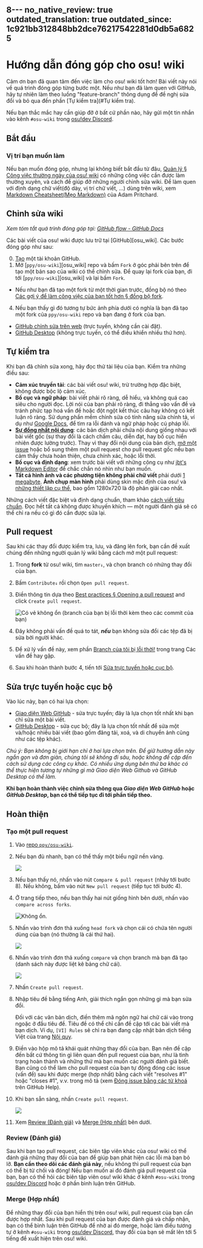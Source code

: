 8---
no_native_review: true
outdated_translation: true
outdated_since: 1c921bb312848bb2dce76217542281d0db5a6825
---

# Hướng dẫn đóng góp cho osu! wiki

Cảm ơn bạn đã quan tâm đến việc làm cho osu! wiki tốt hơn! Bài viết này nói về quá trình đóng góp từng bước một. Nếu như bạn đã làm quen với GitHub, hãy tự nhiên làm theo luồng "feature-branch" thông dụng để đề nghị sửa đổi và bỏ qua đến phần [Tự kiểm tra](#Tự kiểm tra).

Nếu bạn thắc mắc hay cần giúp đỡ ở bất cứ phần nào, hãy gửi một tin nhắn vào kênh `#osu-wiki` trong [osu!dev Discord](https://discord.gg/ppy).

## Bắt đầu

### Vị trí bạn muốn làm

Nếu bạn muốn đóng góp, nhưng lại không biết bắt đầu từ đâu, [Quản lý § Công việc thường ngày của osu! wiki](/wiki/osu!_wiki/Maintenance#routines) có những công việc cần được làm thường xuyên, và cách để giúp đỡ những người chỉnh sửa wiki. Để làm quen với định dạng chữ viết(độ dày, vị trí chữ viết, ...) dùng trên wiki, xem [Markdown Cheatsheet(Mẹo Markdown)](https://github.com/adam-p/markdown-here/wiki/Markdown-Cheatsheet) của Adam Pritchard.

## Chỉnh sửa wiki

*Xem tóm tắt quá trình đóng góp tại: [GitHub flow - GitHub Docs](https://docs.github.com/en/get-started/quickstart/github-flow)*

Các bài viết của osu! wiki được lưu trữ tại [GitHub][osu_wiki]. Các bước đóng góp như sau:

0. [Tạo](https://github.com/signup) một tài khoản GitHub.
1. Mở [`ppy/osu-wiki`][osu_wiki] repo và bấm `Fork` ở góc phải bên trên để tạo một bản sao của wiki có thể chỉnh sửa. Để quay lại fork của bạn, đi tới [`ppy/osu-wiki`][osu_wiki] và lại bấm `Fork`.

  - Nếu như bạn đã tạo một fork từ một thời gian trước, đồng bộ nó theo [Các gợi ý để làm công việc của bạn tốt hơn § đồng bộ fork](/wiki/osu!_wiki/Contribution_guide/Best_practices#syncing-the-fork).

4. Nếu bạn thấy gì đó tương tự bức ảnh phía dưới có nghĩa là bạn đã tạo một fork của `ppy/osu-wiki` repo và bạn đang ở fork của bạn.

  - [GitHub chỉnh sửa trên web](/wiki/osu!_wiki/Contribution_guide/GitHub_web-based_editor) (trực tuyến, không cần cài đặt).
  - [GitHub Desktop](/wiki/osu!_wiki/Contribution_guide/GitHub_Desktop) (không trực tuyến, có thể điều khiển nhiều thứ hơn).

## Tự kiểm tra

Khi bạn đã chỉnh sửa xong, hãy đọc thử tài liệu của bạn. Kiểm tra những điều sau:

- **Cảm xúc truyền tải**: các bài viết osu! wiki, trừ trường hợp đặc biệt, không được bộc lộ cảm xúc.
- **Bố cục và ngữ pháp**: bài viết phải rõ ràng, dễ hiểu, và không quá cao siêu cho người đọc. Lời nói của bạn phải rõ ràng, đi thẳng vào vấn đề và tránh phức tạp hoá vấn đề hoặc đột ngột kết thúc câu hay không có kết luận rõ ràng. Sử dụng phần mềm chỉnh sửa có tính năng sửa chính tả, ví dụ như [Google Docs](https://docs.google.com), để tìm ra lỗi đánh và ngữ pháp hoặc cú pháp lỗi.
- **[Sự đồng nhất nội dung](/wiki/Article_styling_criteria/Writing#content-parity)**: các bản dịch phải chứa nội dung giống nhau với bài viết gốc (sự thay đổi là cách chấm câu, diễn đạt, hay bố cục hiển nhiên được lường trước). Thay vì thay đổi nội dung của bản dịch, [mở một issue](https://github.com/ppy/osu-wiki/issues/new) hoặc bổ sung thêm một pull request cho pull request gốc nếu bạn cảm thấy chưa hoàn thiện, chưa chính xác, hoặc lỗi thời.
- **Bố cục và định dạng**: xem trước bài viết với những công cụ như [jbt's Markdown Editor](https://jbt.github.io/markdown-editor/) để chắc chắn nó nhìn như bạn muốn.
- **Tất cả hình ảnh và các phương tiện không phải chữ viết** phải dưới [1 megabyte](/wiki/Article_styling_criteria/Formatting#file-size). **Ảnh chụp màn hình** phải dùng skin mặc định của osu! và [những thiết lập cụ thể](/wiki/Article_styling_criteria/Formatting#screenshots-of-gameplay), bao gồm 1280x720 là độ phân giải cao nhất.

Những cách viết đặc biệt và định dạng chuẩn, tham khảo [cách viết tiêu chuẩn](/wiki/Article_styling_criteria). Đọc hết tất cả không được khuyến khích — một người đánh giá sẽ có thể chỉ ra nếu có gì đó cần được sửa lại.

## Pull request

Sau khi các thay đổi được kiểm tra, lưu, và đăng lên fork, bạn cần đề xuất chúng đến những người quản lý wiki bằng cách mở một pull request:

1. Trong **fork** từ osu! wiki, tìm `master↓`, và chọn branch có nhứng thay đổi của bạn.
2. Bấm `Contribute↓` rồi chọn `Open pull request`.
3. Điền thông tin dựa theo [Best practices § Opening a pull request](/wiki/osu!_wiki/Contribution_guide/Best_practices#opening-a-pull-request) and click `Create pull request`.

   ![](img/fork-ahead-behind.jpg "Có vẻ không ổn \(branch của bạn bị lỗi thời kèm theo các commit của bạn\)")

3. Đây không phải vấn đề quá to tát, ***nếu*** bạn không sửa đổi các tệp đã bị sửa bời người khác.

4. Để xử lý vấn đề này, xem phần [Branch của tôi bị lỗi thời!](/wiki/osu!_wiki/Contribution_guide/Best_practices#syncing-the-fork) trong trang Các vấn đề hay gặp.

5. Sau khi hoàn thành bước 4, tiến tới [Sửa trực tuyến hoặc cục bộ](#sửa-trực-tuyến-hoặc-cục-bộ).

## Sửa trực tuyến hoặc cục bộ

Vào lúc này, bạn có hai lựa chọn:

- [Giao diện Web GitHub](/wiki/osu!_wiki/Contribution_guide/GitHub_web-based_editor) - sửa trực tuyến; đây là lựa chọn tốt nhất khi bạn chỉ sửa một bài viết.
- [GitHub Desktop](/wiki/osu!_wiki/Contribution_guide/GitHub_Desktop) - sửa cục bộ; đây là lựa chọn tốt nhất để sửa một và/hoặc nhiều bài viết (bao gồm đăng tải, xoá, và di chuyển ảnh cũng như các tệp khác).

*Chú ý: Bạn không bị giới hạn chỉ ở hai lựa chọn trên. Để giữ hướng dẫn này ngắn gọn và đơn giản, chúng tôi sẽ không đi sâu, hoặc không đề cập đến cách sử dụng các công cụ khác. Có nhiều ứng dụng bên thứ ba khác có thể thực hiện tương tự những gì mà Giao diện Web Github và GitHub Desktop có thể làm.*

**Khi bạn hoàn thành việc chỉnh sửa thông qua *Giao diện Web GitHub* hoặc *GitHub Desktop*, bạn có thể tiếp tục đi tới phần tiếp theo.**

## Hoàn thiện

### Tạo một pull request

1. Vào [repo `ppy/osu-wiki`](https://github.com/ppy/osu-wiki).

2. Nếu bạn đủ nhanh, bạn có thể thấy một biểu ngữ nền vàng.

   ![](img/github-recent.jpg)

3. Nếu bạn thấy nó, nhấn vào nút `Compare & pull request` (nhảy tới bước 8). Nếu không, bấm vào nút `New pull request` (tiếp tục tới bước 4).

4. Ở trang tiếp theo, nếu bạn thấy hai nút giống hình bên dưới, nhấn vào `compare across forks`.

   ![](img/compare-across-forks-no.jpg "Không ổn.")

5. Nhấn vào trình đơn thả xuống `head fork` và chọn cái có chứa tên người dùng của bạn (nó thường là cái thứ hai).

   ![](img/head-fork.jpg)

6. Nhấn vào trình đơn thả xuống `compare` và chọn branch mà bạn đã tạo (danh sách này được liệt kê bảng chữ cái).

   ![](img/compare-branch.jpg)

7. Nhấn `Create pull request`.

8. Nhập tiêu đề bằng tiếng Anh, giải thích ngắn gọn những gì mà bạn sửa đổi.

   Đối với các văn bản dịch, điền thêm mã ngôn ngữ hai chữ cái vào trong ngoặc ở đầu tiêu đề. Tiêu đề có thể chỉ cần đề cập tới các bài viết mà bạn dịch. Ví dụ, `[VI] Rules` sẽ chỉ ra bạn đang cập nhật bản dịch tiếng Việt của trang [Nội quy](/wiki/Rules).

9. Điền vào hộp mô tả khái quát những thay đổi của bạn. Bạn nên đề cập đến bất cứ thông tin gì liên quan đến pull request của bạn, như là tình trạng hoàn thành và những thứ mà bạn muốn các người đánh giá biết. Bạn cũng có thể làm cho pull request của bạn tự động đóng các issue (vấn đề) sau khi được merge (hợp nhất) bằng cách viết "resolves #1" hoặc "closes #1", v.v. trong mô tả (xem [Đóng issue bằng các từ khoá](https://help.github.com/articles/closing-issues-using-keywords/) trên GitHub Help).

10. Khi bạn sẵn sàng, nhấn `Create pull request`.

    ![](img/new-pull-request.png)

11. Xem [Review (Đánh giá)](#review-(đánh-giá)) và [Merge (Hợp nhất)](#merge-(hợp-nhất)) bên dưới.

### Review (Đánh giá)

Sau khi bạn tạo pull request, các biên tập viên khác của osu! wiki có thể đánh giá những thay đổi của bạn để giúp bạn phát hiện các lỗi mà bạn bỏ lỡ. **Bạn cần theo dõi các đánh giá này**, nếu không thì pull request của bạn có thể bị từ chối và đóng! Nếu bạn muốn ai đó đánh giá pull request của bạn, bạn có thể hỏi các biên tập viên osu! wiki khác ở kênh `#osu-wiki` trong [osu!dev Discord](https://discord.gg/ppy) hoặc ở phần bình luận trên GitHub.

### Merge (Hợp nhất)

Để những thay đổi của bạn hiển thị trên osu! wiki, pull request của bạn cần được hợp nhất. Sau khi pull request của bạn được đánh giá và chấp nhận, bạn có thể bình luận trên GitHub để nhờ ai đó merge, hoặc làm điều tương tự ở kênh `#osu-wiki` trong [osu!dev Discord](https://discord.gg/ppy), thay đổi của bạn sẽ mất lên tới 5 tiếng để xuất hiện trên osu! wiki.
